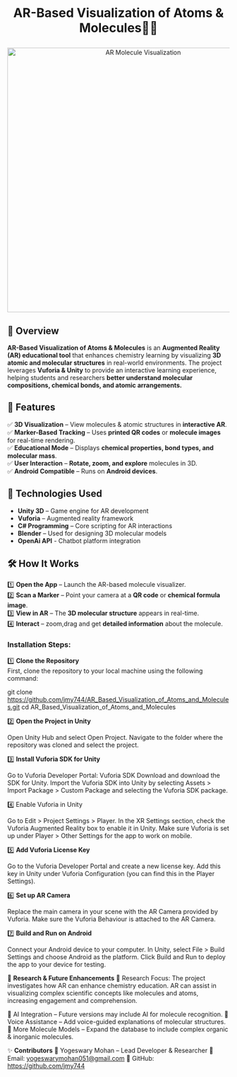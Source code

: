 # <p align="center">AR-Based Visualization of Atoms & Molecules🧪🔬</p>

<p align="center">
  <img src="https://github.com/user-attachments/assets/b4a78f26-294a-424c-8c84-510aa005140f" alt="AR Molecule Visualization" width="600"/>
</p>

## 📌 Overview  
**AR-Based Visualization of Atoms & Molecules** is an **Augmented Reality (AR) educational tool** that enhances chemistry learning by visualizing **3D atomic and molecular structures** in real-world environments. The project leverages **Vuforia & Unity** to provide an interactive learning experience, helping students and researchers **better understand molecular compositions, chemical bonds, and atomic arrangements.**  

## 🚀 Features  
✅ **3D Visualization** – View molecules & atomic structures in **interactive AR**.  
✅ **Marker-Based Tracking** – Uses **printed QR codes** or **molecule images** for real-time rendering.  
✅ **Educational Mode** – Displays **chemical properties, bond types, and molecular mass**.  
✅ **User Interaction** – **Rotate, zoom, and explore** molecules in 3D.  
✅ **Android Compatible** – Runs on **Android devices**.

## 🔬 Technologies Used  
- **Unity 3D** – Game engine for AR development  
- **Vuforia** – Augmented reality framework  
- **C# Programming** – Core scripting for AR interactions  
- **Blender** – Used for designing 3D molecular models  
- **OpenAi API** - Chatbot platform integration

## 🛠 How It Works  
1️⃣ **Open the App** – Launch the AR-based molecule visualizer.  
2️⃣ **Scan a Marker** – Point your camera at a **QR code** or **chemical formula image**.  
3️⃣ **View in AR** – The **3D molecular structure** appears in real-time.  
4️⃣ **Interact** – zoom,drag and get **detailed information** about the molecule.  

### **Installation Steps:**  
1️⃣ **Clone the Repository**  
   First, clone the repository to your local machine using the following command:  
   
   git clone https://github.com/jmy744/AR_Based_Visualization_of_Atoms_and_Molecules.git
   cd AR_Based_Visualization_of_Atoms_and_Molecules

2️⃣ **Open the Project in Unity**

Open Unity Hub and select Open Project.
Navigate to the folder where the repository was cloned and select the project.

3️⃣ **Install Vuforia SDK for Unity**

Go to Vuforia Developer Portal: Vuforia SDK Download and download the SDK for Unity.
Import the Vuforia SDK into Unity by selecting Assets > Import Package > Custom Package and selecting the Vuforia SDK package.

4️⃣ Enable Vuforia in Unity

Go to Edit > Project Settings > Player.
In the XR Settings section, check the Vuforia Augmented Reality box to enable it in Unity.
Make sure Vuforia is set up under Player > Other Settings for the app to work on mobile.

5️⃣ **Add Vuforia License Key**

Go to the Vuforia Developer Portal and create a new license key.
Add this key in Unity under Vuforia Configuration (you can find this in the Player Settings).

6️⃣ **Set up AR Camera**

Replace the main camera in your scene with the AR Camera provided by Vuforia.
Make sure the Vuforia Behaviour is attached to the AR Camera.

7️⃣ **Build and Run on Android**

Connect your Android device to your computer.
In Unity, select File > Build Settings and choose Android as the platform.
Click Build and Run to deploy the app to your device for testing.

📖 **Research & Future Enhancements**
📌 Research Focus: The project investigates how AR can enhance chemistry education. AR can assist in visualizing complex scientific concepts like molecules and atoms, increasing engagement and comprehension.

🔹 AI Integration – Future versions may include AI for molecule recognition.
🔹 Voice Assistance – Add voice-guided explanations of molecular structures.
🔹 More Molecule Models – Expand the database to include complex organic & inorganic molecules.

✨ **Contributors**
👤 Yogeswary Mohan – Lead Developer & Researcher
📧 Email: yogeswarymohan051@gmail.com
🔗 GitHub: https://github.com/jmy744
